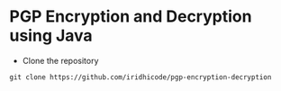 # PGP Encryption and Decryption using Java


- Clone the repository
```
git clone https://github.com/iridhicode/pgp-encryption-decryption
```
